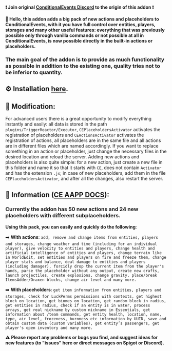 **❗ Join original [ConditionalEvents Discord](https://discord.com/channels/698332177137401987/1348313697436569733) to the origin of this addon ❗**

**👋 Hello, this addon adds a big pack of new actions and placeholders to ConditionalEvents, with it you have full control over entities, players, storages and many other useful features: everything that was previously possible only through vanilla commands or not possible at all in ConditionalEvents, is now possible directly in the built-in actions or placeholders.**

### The main goal of the addon is to provide as much functionality as possible in addition to the existing one, quality tries not to be inferior to quantity.

## ⚙️ Installation [here](https://optifynes-organization.gitbook.io/ce-aapp/ce-aapp/installation-or-updation#installation).

## 🔧 Modification:
For advanced users there is a great opportunity to modify everything instantly and easily: all data is stored in the path ``plugins/TriggerReactor/Executor``, ``CEPlaceholdersActivator`` activates the registration of placeholders and ``CEActionsActivator`` activates the registration of actions, all placeholders are in the same file and all actions are in different files which are named accordingly. If you want to replace something in an action or placeholder, just change the necessary files in the desired location and reload the server. Adding new actions and placeholders is also quite simple: for a new action, just create a new file in this folder and name it so that it starts with ``CE``, does not contain ``Activator`` and has the extension ``.js``; in case of new placeholders, add them in the file ``CEPlaceholdersActivator``, and after all the changes, also restart the server.

## 📌 Information ([CE AAPP DOCS](https://optifynes-organization.gitbook.io/ce-aapp/)):
### Currently the addon has 50 new actions and 24 new placeholders with different subplaceholders.

**Using this pack, you can easily and quickly do the following**:

➡️ **With actions**: ``add, remove and change items from entities, players and storages, change weather and time (including for an individual player), give velocity to entities and players, change health and artificial intelligence of entities and players, change terrain like in WorldEdit, set entities and players on fire and freeze them, change player stats and balance, deal damage to entities and players (including damager), forcidly drop the current item from the player's hands, parse the placeholder without any output, create new crafts, launch projectiles, create explosions, change gravity, place/break ItemsAdder/Oraxen blocks, change air level and many more.``

➡️ **With placeholders**: ``get item information from entities, players and storages, check for LuckPerms permissions with contexts, get highest block on location, get biomes on location, get random block in radius, get entities in radius, check if an entity is in water, process arrays, get real nickname by custom nickname in Essentials, get information about /team commands, get entity health, location, name, type, air level, frozeness, burnness etc information by UUID, save and obtain custom data (custom variables), get entity’s passengers, get player's open inventory and many more.``


**⚠️ Please report any problems or bugs you find, and suggest ideas for new features (to "issues" here or direct messages on Spigot or Discord).**
